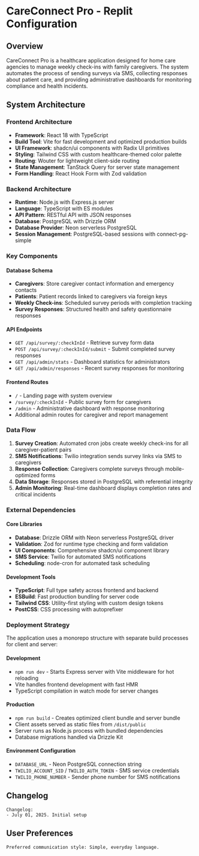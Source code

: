 # CareConnect Pro - Replit Configuration

## Overview

CareConnect Pro is a healthcare application designed for home care agencies to manage weekly check-ins with family caregivers. The system automates the process of sending surveys via SMS, collecting responses about patient care, and providing administrative dashboards for monitoring compliance and health incidents.

## System Architecture

### Frontend Architecture
- **Framework**: React 18 with TypeScript
- **Build Tool**: Vite for fast development and optimized production builds
- **UI Framework**: shadcn/ui components with Radix UI primitives
- **Styling**: Tailwind CSS with custom healthcare-themed color palette
- **Routing**: Wouter for lightweight client-side routing
- **State Management**: TanStack Query for server state management
- **Form Handling**: React Hook Form with Zod validation

### Backend Architecture
- **Runtime**: Node.js with Express.js server
- **Language**: TypeScript with ES modules
- **API Pattern**: RESTful API with JSON responses
- **Database**: PostgreSQL with Drizzle ORM
- **Database Provider**: Neon serverless PostgreSQL
- **Session Management**: PostgreSQL-based sessions with connect-pg-simple

### Key Components

#### Database Schema
- **Caregivers**: Store caregiver contact information and emergency contacts
- **Patients**: Patient records linked to caregivers via foreign keys
- **Weekly Check-ins**: Scheduled survey periods with completion tracking
- **Survey Responses**: Structured health and safety questionnaire responses

#### API Endpoints
- `GET /api/survey/:checkInId` - Retrieve survey form data
- `POST /api/survey/:checkInId/submit` - Submit completed survey responses
- `GET /api/admin/stats` - Dashboard statistics for administrators
- `GET /api/admin/responses` - Recent survey responses for monitoring

#### Frontend Routes
- `/` - Landing page with system overview
- `/survey/:checkInId` - Public survey form for caregivers
- `/admin` - Administrative dashboard with response monitoring
- Additional admin routes for caregiver and report management

### Data Flow

1. **Survey Creation**: Automated cron jobs create weekly check-ins for all caregiver-patient pairs
2. **SMS Notifications**: Twilio integration sends survey links via SMS to caregivers
3. **Response Collection**: Caregivers complete surveys through mobile-optimized forms
4. **Data Storage**: Responses stored in PostgreSQL with referential integrity
5. **Admin Monitoring**: Real-time dashboard displays completion rates and critical incidents

### External Dependencies

#### Core Libraries
- **Database**: Drizzle ORM with Neon serverless PostgreSQL driver
- **Validation**: Zod for runtime type checking and form validation
- **UI Components**: Comprehensive shadcn/ui component library
- **SMS Service**: Twilio for automated SMS notifications
- **Scheduling**: node-cron for automated task scheduling

#### Development Tools
- **TypeScript**: Full type safety across frontend and backend
- **ESBuild**: Fast production bundling for server code
- **Tailwind CSS**: Utility-first styling with custom design tokens
- **PostCSS**: CSS processing with autoprefixer

### Deployment Strategy

The application uses a monorepo structure with separate build processes for client and server:

#### Development
- `npm run dev` - Starts Express server with Vite middleware for hot reloading
- Vite handles frontend development with fast HMR
- TypeScript compilation in watch mode for server changes

#### Production
- `npm run build` - Creates optimized client bundle and server bundle
- Client assets served as static files from `/dist/public`
- Server runs as Node.js process with bundled dependencies
- Database migrations handled via Drizzle Kit

#### Environment Configuration
- `DATABASE_URL` - Neon PostgreSQL connection string
- `TWILIO_ACCOUNT_SID` / `TWILIO_AUTH_TOKEN` - SMS service credentials
- `TWILIO_PHONE_NUMBER` - Sender phone number for SMS notifications

## Changelog
```
Changelog:
- July 01, 2025. Initial setup
```

## User Preferences
```
Preferred communication style: Simple, everyday language.
```